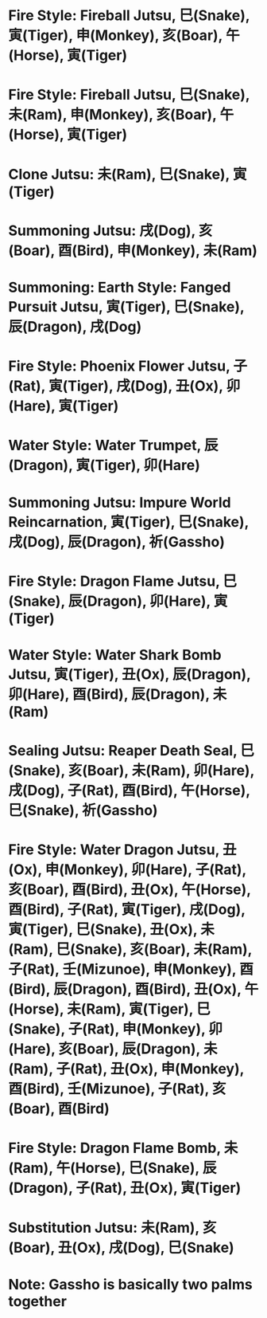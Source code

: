 # Fire Style: Fireball Jutsu, 巳(Snake), 寅(Tiger), 申(Monkey), 亥(Boar), 午(Horse), 寅(Tiger)
# Fire Style: Fireball Jutsu, 巳(Snake), 未(Ram), 申(Monkey), 亥(Boar), 午(Horse), 寅(Tiger)
# Clone Jutsu: 未(Ram), 巳(Snake), 寅(Tiger)
# Summoning Jutsu: 戌(Dog), 亥(Boar), 酉(Bird), 申(Monkey), 未(Ram)
# Summoning: Earth Style: Fanged Pursuit Jutsu, 寅(Tiger), 巳(Snake), 辰(Dragon), 戌(Dog)
# Fire Style: Phoenix Flower Jutsu, 子(Rat), 寅(Tiger), 戌(Dog), 丑(Ox), 卯(Hare), 寅(Tiger)
# Water Style: Water Trumpet, 辰(Dragon), 寅(Tiger), 卯(Hare)
# Summoning Jutsu: Impure World Reincarnation, 寅(Tiger), 巳(Snake), 戌(Dog), 辰(Dragon), 祈(Gassho)
# Fire Style: Dragon Flame Jutsu, 巳(Snake), 辰(Dragon), 卯(Hare), 寅(Tiger)
# Water Style: Water Shark Bomb Jutsu, 寅(Tiger), 丑(Ox), 辰(Dragon), 卯(Hare), 酉(Bird), 辰(Dragon), 未(Ram)
# Sealing Jutsu: Reaper Death Seal, 巳(Snake), 亥(Boar), 未(Ram), 卯(Hare), 戌(Dog), 子(Rat), 酉(Bird), 午(Horse), 巳(Snake), 祈(Gassho)
# Fire Style: Water Dragon Jutsu, 丑(Ox), 申(Monkey), 卯(Hare), 子(Rat), 亥(Boar), 酉(Bird), 丑(Ox), 午(Horse), 酉(Bird), 子(Rat), 寅(Tiger), 戌(Dog), 寅(Tiger), 巳(Snake), 丑(Ox), 未(Ram), 巳(Snake), 亥(Boar), 未(Ram), 子(Rat), 壬(Mizunoe), 申(Monkey), 酉(Bird), 辰(Dragon), 酉(Bird), 丑(Ox), 午(Horse), 未(Ram), 寅(Tiger), 巳(Snake), 子(Rat), 申(Monkey), 卯(Hare), 亥(Boar), 辰(Dragon), 未(Ram), 子(Rat), 丑(Ox), 申(Monkey), 酉(Bird), 壬(Mizunoe), 子(Rat), 亥(Boar), 酉(Bird)
# Fire Style: Dragon Flame Bomb, 未(Ram), 午(Horse), 巳(Snake), 辰(Dragon), 子(Rat), 丑(Ox), 寅(Tiger)
# Substitution Jutsu: 未(Ram), 亥(Boar), 丑(Ox), 戌(Dog), 巳(Snake)

# Note: Gassho is basically two palms together